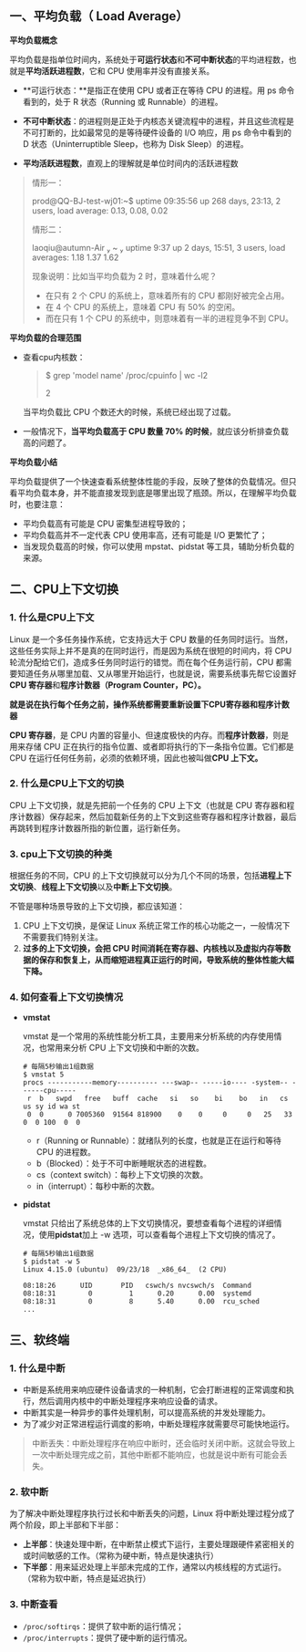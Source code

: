 ## 一、平均负载（ Load Average）

**平均负载概念**

平均负载是指单位时间内，系统处于**可运行状态**和**不可中断状态**的平均进程数，也就是**平均活跃进程数**，它和 CPU 使用率并没有直接关系。

* **可运行状态：**是指正在使用 CPU 或者正在等待 CPU 的进程。用 ps 命令看到的，处于 R 状态（Running 或 Runnable）的进程。

* **不可中断状态**：的进程则是正处于内核态关键流程中的进程，并且这些流程是不可打断的，比如最常见的是等待硬件设备的 I/O 响应，用 ps 命令中看到的 D 状态（Uninterruptible Sleep，也称为 Disk Sleep）的进程。

* **平均活跃进程数**，直观上的理解就是单位时间内的活跃进程数

> 情形一：
>
> prod@QQ-BJ-test-wj01:~$ uptime 
>  09:35:56 up 268 days, 23:13,  2 users,  load average: 0.13, 0.08, 0.02
>
> 情形二：
>
> laoqiu@autumn-Air  ~  uptime
>  9:37  up 2 days, 15:51, 3 users, load averages: 1.18 1.37 1.62
>
> 现象说明：比如当平均负载为 2 时，意味着什么呢？
>
> * 在只有 2 个 CPU 的系统上，意味着所有的 CPU 都刚好被完全占用。
> * 在 4 个 CPU 的系统上，意味着 CPU 有 50% 的空闲。
> * 而在只有 1 个 CPU 的系统中，则意味着有一半的进程竞争不到 CPU。



**平均负载的合理范围**

* 查看cpu内核数：

  > $ grep 'model name' /proc/cpuinfo | wc -l2
  >
  > 2

  当平均负载比 CPU 个数还大的时候，系统已经出现了过载。

* 一般情况下，**当平均负载高于 CPU 数量 70% 的时候**，就应该分析排查负载高的问题了。

**平均负载小结**

平均负载提供了一个快速查看系统整体性能的手段，反映了整体的负载情况。但只看平均负载本身，并不能直接发现到底是哪里出现了瓶颈。所以，在理解平均负载时，也要注意：

* 平均负载高有可能是 CPU 密集型进程导致的；
* 平均负载高并不一定代表 CPU 使用率高，还有可能是 I/O 更繁忙了；
* 当发现负载高的时候，你可以使用 mpstat、pidstat 等工具，辅助分析负载的来源。

## 二、CPU上下文切换

### **1. 什么是CPU上下文**

Linux 是一个多任务操作系统，它支持远大于 CPU 数量的任务同时运行。当然，这些任务实际上并不是真的在同时运行，而是因为系统在很短的时间内，将 CPU 轮流分配给它们，造成多任务同时运行的错觉。而在每个任务运行前，CPU 都需要知道任务从哪里加载、又从哪里开始运行，也就是说，需要系统事先帮它设置好**CPU 寄存器**和**程序计数器（Program Counter，PC）。**

**就是说在执行每个任务之前，操作系统都需要重新设置下CPU寄存器和程序计数器**

**CPU 寄存器**，是 CPU 内置的容量小、但速度极快的内存。而**程序计数器**，则是用来存储 CPU 正在执行的指令位置、或者即将执行的下一条指令位置。它们都是 CPU 在运行任何任务前，必须的依赖环境，因此也被叫做**CPU 上下文。**

### **2. 什么是CPU上下文的切换**

CPU 上下文切换，就是先把前一个任务的 CPU 上下文（也就是 CPU 寄存器和程序计数器）保存起来，然后加载新任务的上下文到这些寄存器和程序计数器，最后再跳转到程序计数器所指的新位置，运行新任务。

### **3. cpu上下文切换的种类**

根据任务的不同，CPU 的上下文切换就可以分为几个不同的场景，包括**进程上下文切换**、**线程上下文切换**以及**中断上下文切换**。

不管是哪种场景导致的上下文切换，都应该知道：

1. CPU 上下文切换，是保证 Linux 系统正常工作的核心功能之一，一般情况下不需要我们特别关注。
2. **过多的上下文切换，会把 CPU 时间消耗在寄存器、内核栈以及虚拟内存等数据的保存和恢复上，从而缩短进程真正运行的时间，导致系统的整体性能大幅下降。**

### 4. 如何查看上下文切换情况

* **vmstat**

  vmstat 是一个常用的系统性能分析工具，主要用来分析系统的内存使用情况，也常用来分析 CPU 上下文切换和中断的次数。

  ```shell
  # 每隔5秒输出1组数据
  $ vmstat 5
  procs -----------memory---------- ---swap-- -----io---- -system-- ------cpu-----
   r  b   swpd   free   buff  cache   si   so    bi    bo   in   cs us sy id wa st
   0  0      0 7005360  91564 818900    0    0     0     0   25   33  0  0 100  0  0
  ```

  * r（Running or Runnable）：就绪队列的长度，也就是正在运行和等待 CPU 的进程数。
  * b（Blocked）：处于不可中断睡眠状态的进程数。
  * cs（context switch）：每秒上下文切换的次数。
  * in（interrupt）：每秒中断的次数。

* **pidstat**

  vmstat 只给出了系统总体的上下文切换情况，要想查看每个进程的详细情况，使用**pidstat**加上 -w 选项，可以查看每个进程上下文切换的情况了。

  ```shell
  # 每隔5秒输出1组数据
  $ pidstat -w 5
  Linux 4.15.0 (ubuntu)  09/23/18  _x86_64_  (2 CPU)
  
  08:18:26      UID       PID   cswch/s nvcswch/s  Command
  08:18:31        0         1      0.20      0.00  systemd
  08:18:31        0         8      5.40      0.00  rcu_sched
  ...
  ```

## 三、软终端
### 1. 什么是中断

* 中断是系统用来响应硬件设备请求的一种机制，它会打断进程的正常调度和执行，然后调用内核中的中断处理程序来响应设备的请求。
* 中断其实是一种异步的事件处理机制，可以提高系统的并发处理能力。
* 为了减少对正常进程运行调度的影响，中断处理程序就需要尽可能快地运行。

> 中断丢失：中断处理程序在响应中断时，还会临时关闭中断。这就会导致上一次中断处理完成之前，其他中断都不能响应，也就是说中断有可能会丢失。

### 2. 软中断

为了解决中断处理程序执行过长和中断丢失的问题，Linux 将中断处理过程分成了两个阶段，即上半部和下半部：
* **上半部**：快速处理中断，在中断禁止模式下运行，主要处理跟硬件紧密相关的或时间敏感的工作。（常称为硬中断，特点是快速执行）
* **下半部**：用来延迟处理上半部未完成的工作，通常以内核线程的方式运行。（常称为软中断，特点是延迟执行）

### 3. 中断查看

* `/proc/softirqs`：提供了软中断的运行情况；
* `/proc/interrupts`：提供了硬中断的运行情况。

